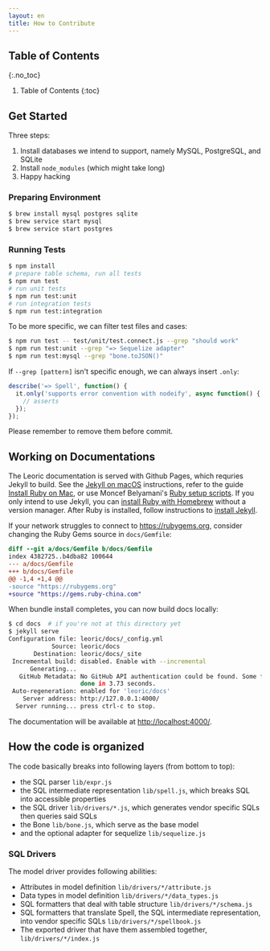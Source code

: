 ```yaml
---
layout: en
title: How to Contribute
---
```


## Table of Contents
{:.no_toc}

1. Table of Contents
{:toc}

## Get Started

Three steps:

1. Install databases we intend to support, namely MySQL, PostgreSQL, and SQLite
2. Install `node_modules` (which might take long)
3. Happy hacking

### Preparing Environment

```bash
$ brew install mysql postgres sqlite
$ brew service start mysql
$ brew service start postgres
```

### Running Tests

```bash
$ npm install
# prepare table schema, run all tests
$ npm run test
# run unit tests
$ npm run test:unit
# run integration tests
$ npm run test:integration
```

To be more specific, we can filter test files and cases:

```bash
$ npm run test -- test/unit/test.connect.js --grep "should work"
$ npm run test:unit --grep "=> Sequelize adapter"
$ npm run test:mysql --grep "bone.toJSON()"
```

If `--grep [pattern]` isn't specific enough, we can always insert `.only`:

```js
describe('=> Spell', function() {
  it.only('supports error convention with nodeify', async function() {
    // asserts
  });
});
```

Please remember to remove them before commit.

## Working on Documentations

The Leoric documentation is served with Github Pages, which requries Jekyll to build. See the [Jekyll on macOS](https://jekyllrb.com/docs/installation/macos/) instructions, refer to the guide [Install Ruby on Mac](https://mac.install.guide/ruby/index.html), or use Moncef Belyamani's [Ruby setup scripts](https://www.moncefbelyamani.com/ruby-script/). If you only intend to use Jekyll, you can [install Ruby with Homebrew](https://mac.install.guide/ruby/13.html) without a version manager. After Ruby is installed, follow instructions to [install Jekyll](https://jekyllrb.com/docs/installation/macos/#install-jekyll).

If your network struggles to connect to https://rubygems.org, consider changing the Ruby Gems source in `docs/Gemfile`:

```diff
diff --git a/docs/Gemfile b/docs/Gemfile
index 4382725..b4dba82 100644
--- a/docs/Gemfile
+++ b/docs/Gemfile
@@ -1,4 +1,4 @@
-source "https://rubygems.org"
+source "https://gems.ruby-china.com"
```

When bundle install completes, you can now build docs locally:

```bash
$ cd docs  # if you're not at this directory yet
$ jekyll serve
Configuration file: leoric/docs/_config.yml
            Source: leoric/docs
       Destination: leoric/docs/_site
 Incremental build: disabled. Enable with --incremental
      Generating...
   GitHub Metadata: No GitHub API authentication could be found. Some fields may be missing or have incorrect data.
                    done in 3.73 seconds.
 Auto-regeneration: enabled for 'leoric/docs'
    Server address: http://127.0.0.1:4000/
  Server running... press ctrl-c to stop.
```

The documentation will be available at <http://localhost:4000/>.

## How the code is organized

The code basically breaks into following layers (from bottom to top):

- the SQL parser `lib/expr.js`
- the SQL intermediate representation `lib/spell.js`, which breaks SQL into accessible properties
- the SQL driver `lib/drivers/*.js`, which generates vendor specific SQLs then queries said SQLs
- the Bone `lib/bone.js`, which serve as the base model
- and the optional adapter for sequelize `lib/sequelize.js`

### SQL Drivers

The model driver provides following abilities:

- Attributes in model definition `lib/drivers/*/attribute.js`
- Data types in model definition `lib/drivers/*/data_types.js`
- SQL formatters that deal with table structure `lib/drivers/*/schema.js`
- SQL formatters that translate Spell, the SQL intermediate representation, into vendor specific SQLs `lib/drivers/*/spellbook.js`
- The exported driver that have them assembled together, `lib/drivers/*/index.js`
